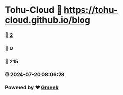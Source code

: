 # Tohu-Cloud :link: https://tohu-cloud.github.io/blog 
### :page_facing_up: [2](https://tohu-cloud.github.io/blog/tag.html) 
### :speech_balloon: 0 
### :hibiscus: 215 
### :alarm_clock: 2024-07-20 08:06:28 
### Powered by :heart: [Gmeek](https://github.com/Meekdai/Gmeek)
